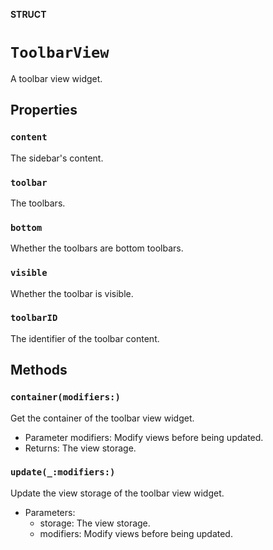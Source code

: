 **STRUCT**

# `ToolbarView`

A toolbar view widget.

## Properties
### `content`

The sidebar's content.

### `toolbar`

The toolbars.

### `bottom`

Whether the toolbars are bottom toolbars.

### `visible`

Whether the toolbar is visible.

### `toolbarID`

The identifier of the toolbar content.

## Methods
### `container(modifiers:)`

Get the container of the toolbar view widget.
- Parameter modifiers: Modify views before being updated.
- Returns: The view storage.

### `update(_:modifiers:)`

Update the view storage of the toolbar view widget.
- Parameters:
    - storage: The view storage.
    - modifiers: Modify views before being updated.
